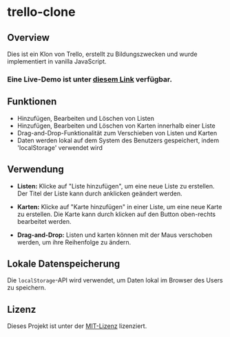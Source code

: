 # trello-clone

## Overview

Dies ist ein Klon von Trello, erstellt zu Bildungszwecken und wurde implementiert in vanilla JavaScript.

### Eine Live-Demo ist unter [diesem Link](https://board-organizer-wjoschka.netlify.app) verfügbar.

## Funktionen

- Hinzufügen, Bearbeiten und Löschen von Listen
- Hinzufügen, Bearbeiten und Löschen von Karten innerhalb einer Liste
- Drag-and-Drop-Funktionalität zum Verschieben von Listen und Karten
- Daten werden lokal auf dem System des Benutzers gespeichert, indem 'localStorage' verwendet wird

## Verwendung

- **Listen:** Klicke auf "Liste hinzufügen", um eine neue Liste zu erstellen. Der Titel der Liste kann durch anklicken geändert werden.

- **Karten:** Klicke auf "Karte hinzufügen" in einer Liste, um eine neue Karte zu erstellen. Die Karte kann durch klicken auf den Button oben-rechts bearbeitet werden.

- **Drag-and-Drop:** Listen und karten können mit der Maus verschoben werden, um ihre Reihenfolge zu ändern.

## Lokale Datenspeicherung

Die `localStorage`-API wird verwendet, um Daten lokal im Browser des Users zu speichern.

## Lizenz

Dieses Projekt ist unter der [MIT-Lizenz](LICENSE) lizenziert.
